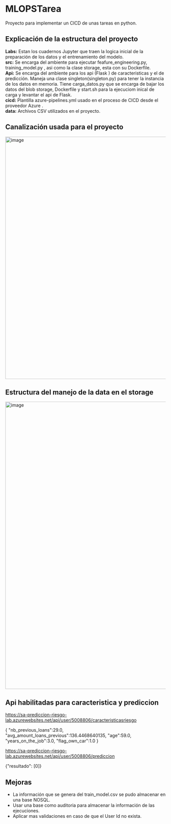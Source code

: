 # MLOPSTarea
Proyecto para implementar un CICD de unas tareas en python.

## Explicación de la estructura del proyecto
**Labs:** Estan los cuadernos Jupyter que traen la logica inicial de la preparación de los datos y el entrenamiento del modelo.<br>
**src:** Se encarga del ambiente para ejecutar  feafure_engineering.py, training_model.py , asi como la clase storage, esta con su Dockerfile.<br>
**Api:** Se encarga del ambiente para los api (Flask ) de caracteristicas y el de predicción. Maneja una clase singleton(singleton.py) para tener la instancia de los datos en memoria. Tiene carga_datos.py que se encarga de bajar los datos del blob storage, Dockerfile y start.sh para la ejecuciom inical de carga y levantar el api de Flask.<br>
**cicd:** Plantilla azure-pipelines.yml usado en el proceso de CICD desde el proveedor Azure .<br>
**data:** Archivos CSV utilizados en el proyecto.<br>


## Canalización usada para el proyecto
<img width="760" alt="image" src="https://user-images.githubusercontent.com/63362120/157254638-57bdde1c-ab74-4426-a10c-6c8a853a9a89.png">


## Estructura del manejo de la data en el storage
<img width="901" alt="image" src="https://user-images.githubusercontent.com/63362120/157252832-3fe681be-02dd-4c29-ab46-a486395f05c7.png">

## Api habilitadas para caracteristica y prediccion

https://sa-prediccion-riesgo-lab.azurewebsites.net/api/user/5008806/caracteristicasriesgo

{
   "nb_previous_loans":29.0,
   "avg_amount_loans_previous":136.4468640135,
   "age":59.0,
   "years_on_the_job":3.0,
   "flag_own_car":1.0
}

https://sa-prediccion-riesgo-lab.azurewebsites.net/api/user/5008806/prediccion

{"resultado": [0]}



## Mejoras 
- La información que se genera del train_model.csv se pudo almacenar en una base NOSQL.
- Usar una base como auditoria para almacenar la información de las ejecuciones.
- Aplicar mas validaciones en caso de que el User Id no exista.
